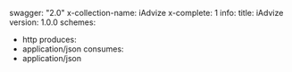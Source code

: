 swagger: "2.0"
x-collection-name: iAdvize
x-complete: 1
info:
  title: iAdvize
  version: 1.0.0
schemes:
- http
produces:
- application/json
consumes:
- application/json